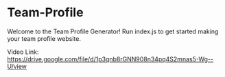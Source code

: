 # Team-Profile
Welcome to the Team Profile Generator! Run index.js to get started making your team profile website.

Video Link: https://drive.google.com/file/d/1p3qnb8rGNN908n34pq4S2mnas5-Wg--U/view